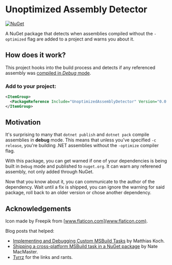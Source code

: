 # Unoptimized Assembly Detector
[![NuGet](https://img.shields.io/nuget/v/UnoptimizedAssemblyDetector.svg)](https://www.nuget.org/packages/UnoptimizedAssemblyDetector)

A NuGet package that detects when assemblies compiled without the `-optimized` flag are added to a project and warns you about it.

## How does it work?

This project hooks into the build process and detects if any referenced assembly was [compiled in _Debug_ mode](https://github.com/dotnet/runtime/blob/b9b876ab510e98ac741f1c82f1cb4fb1cb21e3ef/src/libraries/System.Private.CoreLib/src/System/Diagnostics/DebuggableAttribute.cs#L22). 

### Add to your project:

```xml
<ItemGroup>
  <PackageReference Include="UnoptimizedAssemblyDetector" Version="0.0.4" PrivateAssets="All" />
</ItemGroup>
```

## Motivation

It's surprising to many that `dotnet publish` and `dotnet pack` compile assemblies in **debug** mode.
This means that unless you've specified `-c release`, you're building .NET assemblies without the `-optimize` compiler flag.

With this package, you can get warned if one of your dependencies is being built in `Debug` mode and published to `nuget.org`. 
It can warn any referened assembly, not only added through NuGet.

Now that you know about it, you can  communicate to the author of the dependency. 
Wait until a fix is shipped, you can ignore the warning for said package, 
roll back to an older version or chose another dependency.

## Acknowledgements

Icon made by Freepik from [www.flaticon.com](www.flaticon.com).

Blog posts that helped:
* [Implementing and Debugging Custom MSBuild Tasks](https://ithrowexceptions.com/2020/08/04/implementing-and-debugging-custom-msbuild-tasks.html) by Matthias Koch.
* [Shipping a cross-platform MSBuild task in a NuGet package](https://natemcmaster.com/blog/2017/07/05/msbuild-task-in-nuget/) by Nate MacMaster.
* [Tyrrz](https://github.com/Tyrrrz) for the links and rants.
